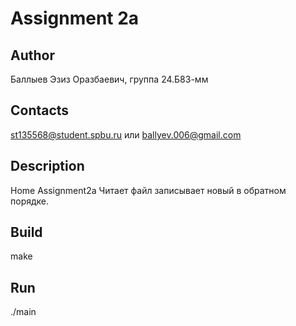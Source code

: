 # Assignment 2a
## Author
Баллыев Эзиз Оразбаевич, группа 24.Б83-мм
## Contacts
st135568@student.spbu.ru или ballyev.006@gmail.com
## Description 
Home Assignment2a Читает файл записывает новый в обратном порядке.
## Build
make
## Run
./main